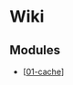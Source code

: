 Wiki
===

Modules
---

- [[01-cache]]

[//begin]: # "Autogenerated link references for markdown compatibility"
[01-cache]: 01-cache.md "@cache"
[//end]: # "Autogenerated link references"